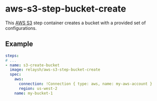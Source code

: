 # aws-s3-step-bucket-create

This [AWS S3](https://aws.amazon.com/s3/) step container creates a bucket
with a provided set of configurations. 

## Example

```yaml
steps:
# ...
- name: s3-create-bucket
  image: relaysh/aws-s3-step-bucket-create
  spec:
    aws:
      connection: !Connection { type: aws, name: my-aws-account } 
      region: us-west-2
    name: my-bucket-1
```